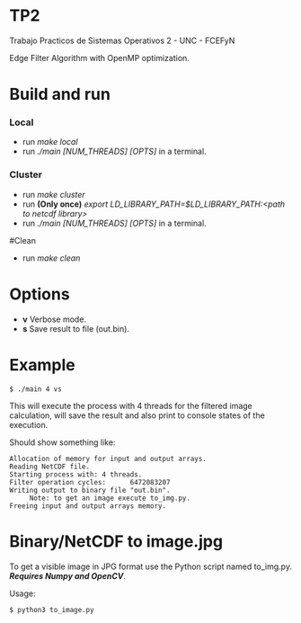 # TP2
Trabajo Practicos de Sistemas Operativos 2 - UNC - FCEFyN

Edge Filter Algorithm with OpenMP optimization.

# Build and run
### Local
* run *make local*
* run *./main \[NUM_THREADS\] \[OPTS\]* in a terminal.

### Cluster
* run *make cluster*
* run **(Only once)** *export LD_LIBRARY_PATH=$LD_LIBRARY_PATH:\<path to netcdf library\>*
* run *./main \[NUM_THREADS\] \[OPTS\]* in a terminal.

#Clean
* run *make clean*

# Options
* **v** Verbose mode.
* **s** Save result to file (out.bin).

# Example
~~~
$ ./main 4 vs
~~~
This will execute the process with 4 threads for the filtered image calculation, will save the result and also print to console states of the execution.

Should show something like:
~~~
Allocation of memory for input and output arrays.
Reading NetCDF file.
Starting process with: 4 threads.
Filter operation cycles:      6472083207
Writing output to binary file "out.bin".
	 Note: to get an image execute to_img.py.
Freeing input and output arrays memory.
~~~

# Binary/NetCDF to image.jpg

To get a visible image in JPG format use the Python script named to_img.py. ***Requires Numpy and OpenCV***.

Usage:
~~~
$ python3 to_image.py
~~~



